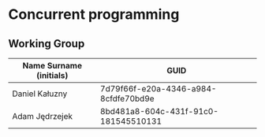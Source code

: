 # Concurrent programming

## Working Group

| Name Surname (initials) | GUID                                     |
| ----------------------- | ---------------------------------------- |
| Daniel Kałuzny          |   7d79f66f-e20a-4346-a984-8cfdfe70bd9e   |
| Adam Jędrzejek          |   8bd481a8-604c-431f-91c0-181545510131   |
